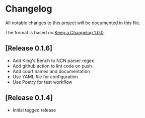 # Changelog

All notable changes to this project will be documented in this file.

The format is based on [Keep a Changelog 1.0.0].

## [Release 0.1.6]
- Add King's Bench to NCN parser regex
- Add github action to lint code on push
- Add court names and documentation
- Use YAML file for configuration
- Use Poetry for test workflow

## [Release 0.1.4]
- Initial tagged release

[keep a changelog 1.0.0]: https://keepachangelog.com/en/1.0.0/
